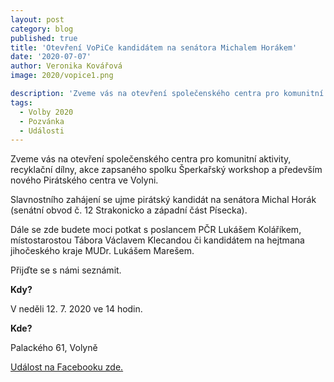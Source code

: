 ```yaml
---
layout: post
category: blog
published: true
title: 'Otevření VoPiCe kandidátem na senátora Michalem Horákem'
date: '2020-07-07'
author: Veronika Kovářová
image: 2020/vopice1.png

description: 'Zveme vás na otevření společenského centra pro komunitní aktivity, recyklační dílny, akce zapsaného spolku Šperkařský workshop a především nového Pirátského centra ve Volyni.'
tags:
  - Volby 2020
  - Pozvánka
  - Události
---
```

Zveme vás na otevření společenského centra pro komunitní aktivity, recyklační dílny, akce zapsaného spolku Šperkařský workshop a především nového Pirátského centra ve Volyni. 

Slavnostního zahájení se ujme pirátský kandidát na senátora Michal Horák (senátní obvod č. 12 Strakonicko a západní část Písecka).

Dále se zde budete moci potkat s poslancem PČR Lukášem Koláříkem, místostarostou Tábora Václavem Klecandou či kandidátem na hejtmana jihočeského kraje MUDr. Lukášem Marešem. 

Přijďte se s námi seznámit.

**Kdy?**

V neděli 12. 7. 2020 ve 14 hodin. 

**Kde?**

Palackého 61, Volyně

[Událost na Facebooku zde.](https://www.facebook.com/events/920065595086020/)
